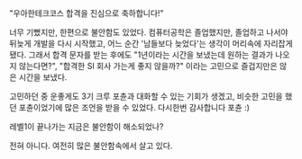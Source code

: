 "우아한테크코스 합격을 진심으로 축하합니다!" 

너무 기뻤지만, 한편으로 불안함도 있었다. 컴퓨터공학은 졸업했지만, 졸업하고 나서야 뒤늦게 개발을 다시 시작했고, 어느 순간 '남들보다 늦었다'는 생각이 머리속에 자리잡게 됐다. 그래서 합격 문자를 받는 후에도 "1년이라는 시간을 보냈는데 원하는 결과가 나오지 않는다면?", "합격한 SI 회사 가는게 좋지 않을까?" 이라는 고민으로 즐겁지만은 않은 시간을 보냈다.

고민하던 중 운좋게도 3기 크루 포츈과 대화할 수 있는 기회가 생겠고, 비슷한 고민을 했던 포츈이었기에 많은 조언을 받을 수 있었다. 다시한번 감사합니다 포츈 :) 





레벨1이 끝나가는 지금은 불안함이 해소되었나?

전혀 아니다. 여전히 많은 불안함속에서 살고 있다. 
